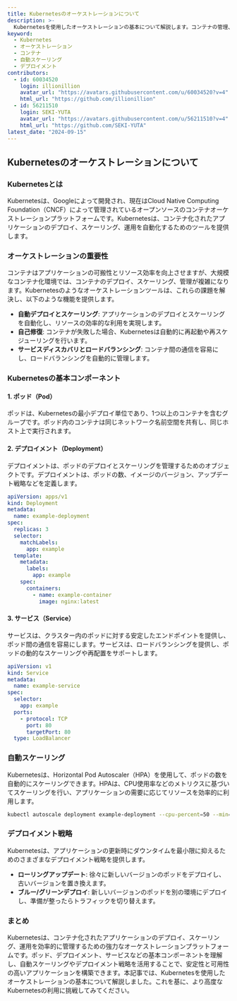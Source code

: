 ```yaml
---
title: Kubernetesのオーケストレーションについて
description: >-
  Kubernetesを使用したオーケストレーションの基本について解説します。コンテナの管理、自動スケーリング、デプロイメント戦略など、Kubernetesの主要な機能とその利点を紹介します。
keyword:
  - Kubernetes
  - オーケストレーション
  - コンテナ
  - 自動スケーリング
  - デプロイメント
contributors:
  - id: 60034520
    login: illionillion
    avatar_url: "https://avatars.githubusercontent.com/u/60034520?v=4"
    html_url: "https://github.com/illionillion"
  - id: 56211510
    login: SEKI-YUTA
    avatar_url: "https://avatars.githubusercontent.com/u/56211510?v=4"
    html_url: "https://github.com/SEKI-YUTA"
latest_date: "2024-09-15"
---
```


## Kubernetesのオーケストレーションについて

### Kubernetesとは

Kubernetesは、Googleによって開発され、現在はCloud Native Computing Foundation（CNCF）によって管理されているオープンソースのコンテナオーケストレーションプラットフォームです。Kubernetesは、コンテナ化されたアプリケーションのデプロイ、スケーリング、運用を自動化するためのツールを提供します。

### オーケストレーションの重要性

コンテナはアプリケーションの可搬性とリソース効率を向上させますが、大規模なコンテナ化環境では、コンテナのデプロイ、スケーリング、管理が複雑になります。Kubernetesのようなオーケストレーションツールは、これらの課題を解決し、以下のような機能を提供します。

- **自動デプロイとスケーリング**: アプリケーションのデプロイとスケーリングを自動化し、リソースの効率的な利用を実現します。
- **自己修復**: コンテナが失敗した場合、Kubernetesは自動的に再起動や再スケジューリングを行います。
- **サービスディスカバリとロードバランシング**: コンテナ間の通信を容易にし、ロードバランシングを自動的に管理します。

### Kubernetesの基本コンポーネント

#### 1. ポッド（Pod）

ポッドは、Kubernetesの最小デプロイ単位であり、1つ以上のコンテナを含むグループです。ポッド内のコンテナは同じネットワーク名前空間を共有し、同じホスト上で実行されます。

#### 2. デプロイメント（Deployment）

デプロイメントは、ポッドのデプロイとスケーリングを管理するためのオブジェクトです。デプロイメントは、ポッドの数、イメージのバージョン、アップデート戦略などを定義します。

```yaml
apiVersion: apps/v1
kind: Deployment
metadata:
  name: example-deployment
spec:
  replicas: 3
  selector:
    matchLabels:
      app: example
  template:
    metadata:
      labels:
        app: example
    spec:
      containers:
        - name: example-container
          image: nginx:latest
```

#### 3. サービス（Service）

サービスは、クラスター内のポッドに対する安定したエンドポイントを提供し、ポッド間の通信を容易にします。サービスは、ロードバランシングを提供し、ポッドの動的なスケーリングや再配置をサポートします。

```yaml
apiVersion: v1
kind: Service
metadata:
  name: example-service
spec:
  selector:
    app: example
  ports:
    - protocol: TCP
      port: 80
      targetPort: 80
  type: LoadBalancer
```

### 自動スケーリング

Kubernetesは、Horizontal Pod Autoscaler（HPA）を使用して、ポッドの数を自動的にスケーリングできます。HPAは、CPU使用率などのメトリクスに基づいてスケーリングを行い、アプリケーションの需要に応じてリソースを効率的に利用します。

```bash
kubectl autoscale deployment example-deployment --cpu-percent=50 --min=1 --max=10
```

### デプロイメント戦略

Kubernetesは、アプリケーションの更新時にダウンタイムを最小限に抑えるためのさまざまなデプロイメント戦略を提供します。

- **ローリングアップデート**: 徐々に新しいバージョンのポッドをデプロイし、古いバージョンを置き換えます。
- **ブルー/グリーンデプロイ**: 新しいバージョンのポッドを別の環境にデプロイし、準備が整ったらトラフィックを切り替えます。

### まとめ

Kubernetesは、コンテナ化されたアプリケーションのデプロイ、スケーリング、運用を効率的に管理するための強力なオーケストレーションプラットフォームです。ポッド、デプロイメント、サービスなどの基本コンポーネントを理解し、自動スケーリングやデプロイメント戦略を活用することで、安定性と可用性の高いアプリケーションを構築できます。本記事では、Kubernetesを使用したオーケストレーションの基本について解説しました。これを基に、より高度なKubernetesの利用に挑戦してみてください。
